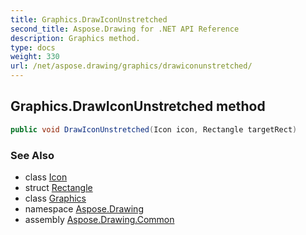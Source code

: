 ```yaml
---
title: Graphics.DrawIconUnstretched
second_title: Aspose.Drawing for .NET API Reference
description: Graphics method. 
type: docs
weight: 330
url: /net/aspose.drawing/graphics/drawiconunstretched/
---
```

## Graphics.DrawIconUnstretched method

```csharp
public void DrawIconUnstretched(Icon icon, Rectangle targetRect)
```

### See Also

* class [Icon](../../icon/)
* struct [Rectangle](../../rectangle/)
* class [Graphics](../)
* namespace [Aspose.Drawing](../../graphics/)
* assembly [Aspose.Drawing.Common](../../../)



